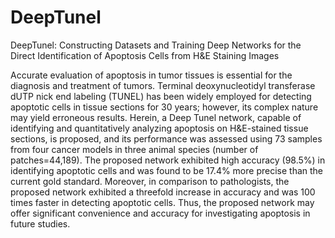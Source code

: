 # DeepTunel

DeepTunel: Constructing Datasets and Training Deep Networks for the Direct Identification of Apoptosis Cells from H&E Staining Images

Accurate evaluation of apoptosis in tumor tissues is essential for the diagnosis and treatment of tumors. Terminal deoxynucleotidyl transferase dUTP nick end labeling (TUNEL) has been widely employed for detecting apoptotic cells in tissue sections for 30 years; however, its complex nature may yield erroneous results. Herein, a Deep Tunel network, capable of identifying and quantitatively analyzing apoptosis on H&E-stained tissue sections, is proposed, and its performance was assessed using 73 samples from four cancer models in three animal species (number of patches=44,189). The proposed network exhibited high accuracy (98.5%) in identifying apoptotic cells and was found to be 17.4% more precise than the current gold standard. Moreover, in comparison to pathologists, the proposed network exhibited a threefold increase in accuracy and was 100 times faster in detecting apoptotic cells. Thus, the proposed network may offer significant convenience and accuracy for investigating apoptosis in future studies.
